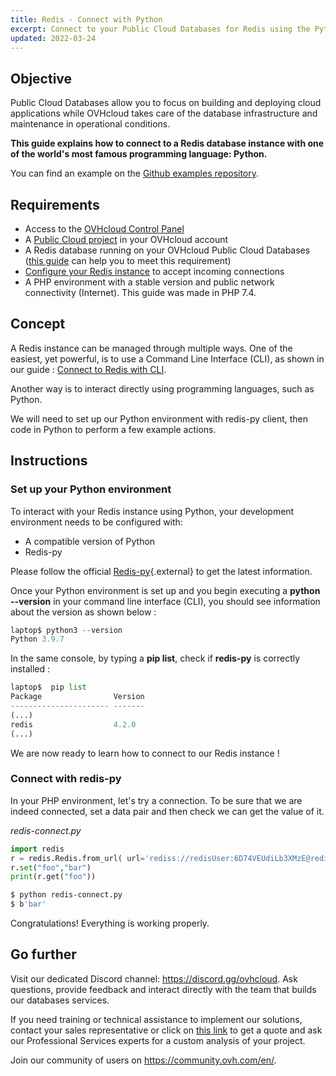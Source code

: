 ```yaml
---
title: Redis - Connect with Python
excerpt: Connect to your Public Cloud Databases for Redis using the Python programming language
updated: 2022-03-24
---
```


## Objective

Public Cloud Databases allow you to focus on building and deploying cloud applications while OVHcloud takes care of the database infrastructure and maintenance in operational conditions.

**This guide explains how to connect to a Redis database instance with one of the world's most famous programming language: Python.**

You can find an example on the [Github examples repository](https://github.com/ovh/public-cloud-databases-examples/tree/main/databases/redis/python/hello-world).

## Requirements

- Access to the [OVHcloud Control Panel](https://ca.ovh.com/auth/?action=gotomanager&from=https://www.ovh.com/sg/&ovhSubsidiary=sg)
- A [Public Cloud project](https://www.ovhcloud.com/en-sg/public-cloud/) in your OVHcloud account
- A Redis database running on your OVHcloud Public Cloud Databases ([this guide](/pages/public_cloud/public_cloud_databases/databases_01_order_control_panel) can help you to meet this requirement)
- [Configure your Redis instance](/pages/public_cloud/public_cloud_databases/redis_08_prepare_for_incoming_connections) to accept incoming connections
- A PHP environment with a stable version and public network connectivity (Internet). This guide was made in PHP 7.4.

## Concept

A Redis instance can be managed through multiple ways.
One of the easiest, yet powerful, is to use a Command Line Interface (CLI), as shown in our guide : [Connect to Redis with CLI](/pages/public_cloud/public_cloud_databases/redis_03_connect_cli).

Another way is to interact directly using programming languages, such as Python.

We will need to set up our Python environment with redis-py client, then code in Python to perform a few example actions.

## Instructions

### Set up your Python environment

To interact with your Redis instance using Python, your development environment needs to be configured with:

- A compatible version of Python
- Redis-py

Please follow the official [Redis-py](https://github.com/redis/redis-py#installation){.external} to get the latest information.

Once your Python environment is set up and you begin executing a **python --version** in your command line interface (CLI), you should see information about the version as shown below :

```python
laptop$ python3 --version
Python 3.9.7
```

In the same console, by typing a **pip list**, check if **redis-py** is correctly installed :

```python
laptop$  pip list
Package                Version
---------------------- -------
(...)
redis                  4.2.0
(...)
```

We are now ready to learn how to connect to our Redis instance !

### Connect with redis-py

In your PHP environment, let's try a connection. To be sure that we are indeed connected, set a data pair and then check we can get the value of it.

*redis-connect.py*

```python
import redis
r = redis.Redis.from_url( url='rediss://redisUser:6D74VEUdiLb3XMzE@redis-0d42e4a5-o2626ab53.database.cloud.ovh.net:20185')
r.set("foo","bar")
print(r.get("foo"))
```

```bash
$ python redis-connect.py
$ b'bar'
```

Congratulations! Everything is working properly.

## Go further

Visit our dedicated Discord channel: <https://discord.gg/ovhcloud>. Ask questions, provide feedback and interact directly with the team that builds our databases services.

If you need training or technical assistance to implement our solutions, contact your sales representative or click on [this link](https://www.ovhcloud.com/en-sg/professional-services/) to get a quote and ask our Professional Services experts for a custom analysis of your project.

Join our community of users on <https://community.ovh.com/en/>.
